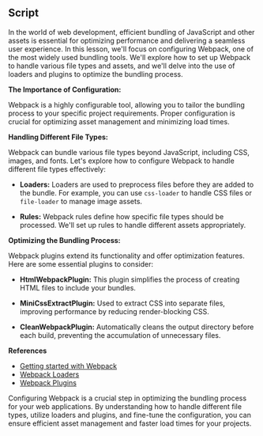 ## Script

In the world of web development, efficient bundling of JavaScript and other assets is essential for optimizing performance and delivering a seamless user experience. In this lesson, we'll focus on configuring Webpack, one of the most widely used bundling tools. We'll explore how to set up Webpack to handle various file types and assets, and we'll delve into the use of loaders and plugins to optimize the bundling process.

**The Importance of Configuration:**

Webpack is a highly configurable tool, allowing you to tailor the bundling process to your specific project requirements. Proper configuration is crucial for optimizing asset management and minimizing load times.

**Handling Different File Types:**

Webpack can bundle various file types beyond JavaScript, including CSS, images, and fonts. Let's explore how to configure Webpack to handle different file types effectively:

- **Loaders:** Loaders are used to preprocess files before they are added to the bundle. For example, you can use `css-loader` to handle CSS files or `file-loader` to manage image assets.

- **Rules:** Webpack rules define how specific file types should be processed. We'll set up rules to handle different assets appropriately.

**Optimizing the Bundling Process:**

Webpack plugins extend its functionality and offer optimization features. Here are some essential plugins to consider:

- **HtmlWebpackPlugin:** This plugin simplifies the process of creating HTML files to include your bundles.

- **MiniCssExtractPlugin:** Used to extract CSS into separate files, improving performance by reducing render-blocking CSS.

- **CleanWebpackPlugin:** Automatically cleans the output directory before each build, preventing the accumulation of unnecessary files.


**References**

- [Getting started with Webpack](https://www.smashingmagazine.com/2021/06/getting-started-webpack/)
- [Webpack Loaders](https://webpack.js.org/concepts/loaders/)
- [Webpack Plugins](https://webpack.js.org/concepts/plugins/)

Configuring Webpack is a crucial step in optimizing the bundling process for your web applications. By understanding how to handle different file types, utilize loaders and plugins, and fine-tune the configuration, you can ensure efficient asset management and faster load times for your projects.
